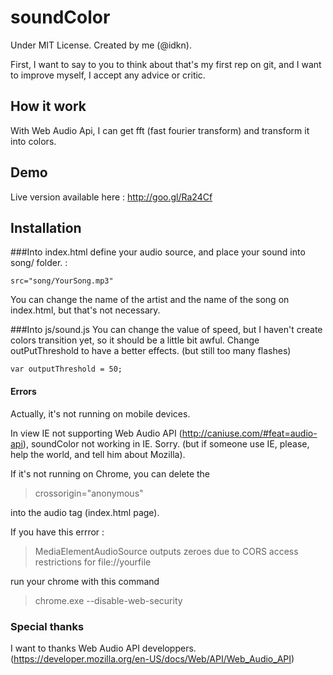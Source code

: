 # soundColor
Under MIT License. Created by me (@idkn).

First, I want to say to you to think about that's my first rep on git, and I want to improve myself, I accept any advice or critic.

## How it work
With Web Audio Api, I can get fft (fast fourier transform) and transform it into colors.

## Demo
Live version available here : http://goo.gl/Ra24Cf

## Installation
###Into index.html
  define your audio source, and place your sound into song/ folder. :

    src="song/YourSong.mp3"

  You can change the name of the artist and the name of the song on index.html, but that's not necessary.


###Into js/sound.js
  You can change the value of speed, but I haven't create colors transition yet, so it should be a little bit awful.
    Change outPutThreshold to have a better effects. (but still too many flashes)

    var outputThreshold = 50;

#### Errors
Actually, it's not running on mobile devices.

In view IE not supporting Web Audio API (http://caniuse.com/#feat=audio-api), soundColor not working in IE. Sorry. (but if someone use IE, please, help the world, and tell him about Mozilla).

If it's not running on Chrome, you can delete the
> crossorigin="anonymous"

into the audio tag (index.html page).

If you have this errror :
> MediaElementAudioSource outputs zeroes due to CORS access restrictions for file://yourfile

run your chrome with this command

> chrome.exe --disable-web-security


### Special thanks
I want to thanks Web Audio API developpers. (https://developer.mozilla.org/en-US/docs/Web/API/Web_Audio_API)
